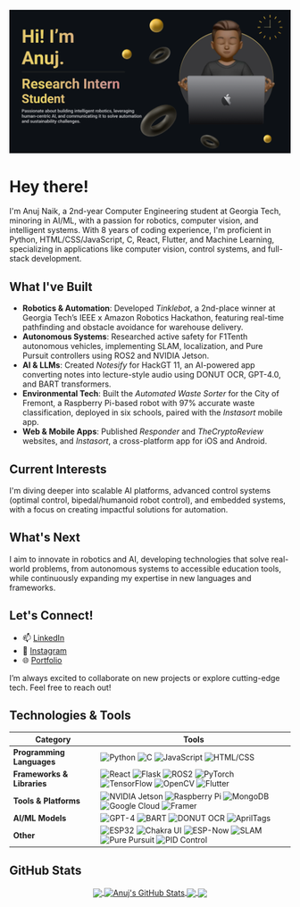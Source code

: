 [![Header](https://raw.githubusercontent.com/AnujNaik/AnujNaik/main/banner.png "Header")](https://github.com/AnujNaik)

# Hey there!

I'm Anuj Naik, a 2nd-year Computer Engineering student at Georgia Tech, minoring in AI/ML, with a passion for robotics, computer vision, and intelligent systems. With 8 years of coding experience, I'm proficient in Python, HTML/CSS/JavaScript, C, React, Flutter, and Machine Learning, specializing in applications like computer vision, control systems, and full-stack development.

## What I've Built
- **Robotics & Automation**: Developed *Tinklebot*, a 2nd-place winner at Georgia Tech’s IEEE x Amazon Robotics Hackathon, featuring real-time pathfinding and obstacle avoidance for warehouse delivery.
- **Autonomous Systems**: Researched active safety for F1Tenth autonomous vehicles, implementing SLAM, localization, and Pure Pursuit controllers using ROS2 and NVIDIA Jetson.
- **AI & LLMs**: Created *Notesify* for HackGT 11, an AI-powered app converting notes into lecture-style audio using DONUT OCR, GPT-4.0, and BART transformers.
- **Environmental Tech**: Built the *Automated Waste Sorter* for the City of Fremont, a Raspberry Pi-based robot with 97% accurate waste classification, deployed in six schools, paired with the *Instasort* mobile app.
- **Web & Mobile Apps**: Published *Responder* and *TheCryptoReview* websites, and *Instasort*, a cross-platform app for iOS and Android.

## Current Interests
I'm diving deeper into scalable AI platforms, advanced control systems (optimal control, bipedal/humanoid robot control), and embedded systems, with a focus on creating impactful solutions for automation.

## What's Next
I aim to innovate in robotics and AI, developing technologies that solve real-world problems, from autonomous systems to accessible education tools, while continuously expanding my expertise in new languages and frameworks.

## Let's Connect!
- 📫 [LinkedIn](https://www.linkedin.com/in/anuj-naik)
- 📸 [Instagram](https://www.instagram.com/anujnaik)
- 🌐 [Portfolio](https://anujnaik.framer.website/)

I’m always excited to collaborate on new projects or explore cutting-edge tech. Feel free to reach out!

## Technologies & Tools

| **Category** | **Tools** |
|--------------|-----------|
| **Programming Languages** | ![Python](https://img.shields.io/badge/-Python-3776AB?logo=python&logoColor=white) ![C](https://img.shields.io/badge/-C-00599C?logo=c&logoColor=white) ![JavaScript](https://img.shields.io/badge/-JavaScript-F7DF1E?logo=javascript&logoColor=black) ![HTML/CSS](https://img.shields.io/badge/-HTML%2FCSS-E34F26?logo=html5&logoColor=white) |
| **Frameworks & Libraries** | ![React](https://img.shields.io/badge/-React-61DAFB?logo=react&logoColor=black) ![Flask](https://img.shields.io/badge/-Flask-000000?logo=flask&logoColor=white) ![ROS2](https://img.shields.io/badge/-ROS2-22314E?logo=ros&logoColor=white) ![PyTorch](https://img.shields.io/badge/-PyTorch-EE4C2C?logo=pytorch&logoColor=white) ![TensorFlow](https://img.shields.io/badge/-TensorFlow-FF6F00?logo=tensorflow&logoColor=white) ![OpenCV](https://img.shields.io/badge/-OpenCV-5C3EE8?logo=opencv&logoColor=white) ![Flutter](https://img.shields.io/badge/-Flutter-02569B?logo=flutter&logoColor=white) |
| **Tools & Platforms** | ![NVIDIA Jetson](https://img.shields.io/badge/-NVIDIA%20Jetson-76B900?logo=nvidia&logoColor=white) ![Raspberry Pi](https://img.shields.io/badge/-Raspberry%20Pi-A22846?logo=raspberry-pi&logoColor=white) ![MongoDB](https://img.shields.io/badge/-MongoDB-47A248?logo=mongodb&logoColor=white) ![Google Cloud](https://img.shields.io/badge/-Google%20Cloud-4285F4?logo=google-cloud&logoColor=white) ![Framer](https://img.shields.io/badge/-Framer-0055FF?logo=framer&logoColor=white) |
| **AI/ML Models** | ![GPT-4](https://img.shields.io/badge/-GPT--4-412991?logo=openai&logoColor=white) ![BART](https://img.shields.io/badge/-BART-FF6F61?logo=facebook&logoColor=white) ![DONUT OCR](https://img.shields.io/badge/-DONUT%20OCR-6B7280) ![AprilTags](https://img.shields.io/badge/-AprilTags-4B0082) |
| **Other** | ![ESP32](https://img.shields.io/badge/-ESP32-000000?logo=espressif&logoColor=white) ![Chakra UI](https://img.shields.io/badge/-Chakra%20UI-319795?logo=chakra-ui&logoColor=white) ![ESP-Now](https://img.shields.io/badge/-ESP--Now-000000?logo=espressif&logoColor=white) ![SLAM](https://img.shields.io/badge/-SLAM-4682B4) ![Pure Pursuit](https://img.shields.io/badge/-Pure%20Pursuit-2E8B57) ![PID Control](https://img.shields.io/badge/-PID%20Control-708090) |


## GitHub Stats
 
<div align="center">
<a href="https://github.com/AnujNaik/AnujNaik">
  <img align="center" src="https://github-readme-stats.vercel.app/api/top-langs/?username=AnujNaik&hide=html,css,php,javatex&title_color=ffffff&text_color=c9cacc&icon_color=2bbc8a&bg_color=1d1f21&langs_count=3" />
</a>
<a href="https://github.com/AnujNaik/AnujNaik">
  <img align="center" src="https://github-readme-stats.vercel.app/api?username=AnujNaik&show_icons=true&line_height=27&count_private=true&title_color=ffffff&text_color=c9cacc&icon_color=2bbc8a&bg_color=1d1f21" alt="Anuj's GitHub Stats" />
</a>

<a href="https://github.com/TheCryptoReview/TheCryptoReview">
  <img align="center" src="https://github-readme-stats.vercel.app/api/pin/?username=TheCryptoReview&repo=TheCryptoReview&title_color=ffffff&text_color=c9cacc&icon_color=2bbc8a&bg_color=1d1f21" />
</a>


<a href="https://github.com/EmergencyResponder/Respond">
  <img align="center" src="https://github-readme-stats.vercel.app/api/pin/?username=EmergencyResponder&repo=Respond&title_color=ffffff&text_color=c9cacc&icon_color=2bbc8a&bg_color=1d1f21" />
</a>    
</div>
